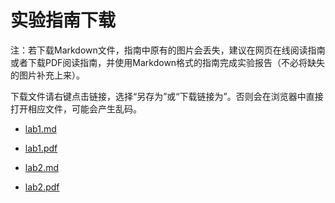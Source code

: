 # 实验指南下载

注：若下载Markdown文件，指南中原有的图片会丢失，建议在网页在线阅读指南或者下载PDF阅读指南，并使用Markdown格式的指南完成实验报告（不必将缺失的图片补充上来）。

下载文件请右键点击链接，选择“另存为”或“下载链接为”。否则会在浏览器中直接打开相应文件，可能会产生乱码。

- <a href="https://raw.githubusercontent.com/zjuerdfl/2023_EBD/main/docs/docs/lab1/lab1_guide.md" target="_blank" download="lab1_guide.md" >lab1.md</a>

- <a href="https://raw.githubusercontent.com/zjuerdfl/2023_EBD/main/docs/docs/lab1/lab1_guide.pdf" target="_blank" download="lab1_guide.pdf">lab1.pdf</a>

- <a href="https://raw.githubusercontent.com/zjuerdfl/2023_EBD/main/docs/docs/lab2/lab2_guide.md" target="_blank" download="lab2_guide.md" >lab2.md</a>

- <a href="https://raw.githubusercontent.com/zjuerdfl/2023_EBD/main/docs/docs/lab2/lab2_guide.pdf" target="_blank" download="lab2_guide.pdf">lab2.pdf</a>

<!-- - <a href="https://raw.githubusercontent.com/zjuerdfl/2023_EBD/main/docs/docs/lab3/lab3_guide.md" target="_blank" download="lab3_guide.md" >lab3.md</a>

- <a href="https://raw.githubusercontent.com/zjuerdfl/2023_EBD/main/docs/docs/lab3/lab3_guide.pdf" target="_blank" download="lab3_guide.pdf">lab3.pdf</a> -->
